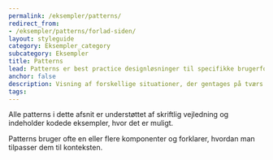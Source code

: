 ```yaml
---
permalink: /eksempler/patterns/
redirect_from:
- /eksempler/patterns/forlad-siden/
layout: styleguide
category: Eksempler_category
subcategory: Eksempler
title: Patterns
lead: Patterns er best practice designløsninger til specifikke brugerfokuserede opgaver.
anchor: false
description: Visning af forskellige situationer, der gentages på tværs af løsninger
tags:
---
```


Alle patterns i dette afsnit er understøttet af skriftlig vejledning og indeholder kodede eksempler, hvor det er muligt.

Patterns bruger ofte en eller flere komponenter og forklarer, hvordan man tilpasser dem til konteksten.